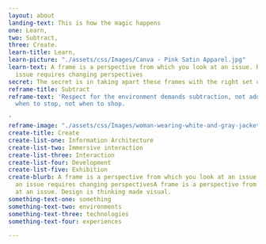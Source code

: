 ```yaml
---
layout: about
landing-text: This is how the magic happens
one: Learn,
two: Subtract,
three: Create.
learn-title: Learn,
learn-picture: "./assets/css/Images/Canva - Pink Satin Apparel.jpg"
learn-text: A frame is a perspective from which you look at an issue. Reframing an
  issue requires changing perspectives
secret: The secret is in taking apart these frames with the right set of tools.
reframe-title: Subtract
reframe-text: 'Respect for the environment demands subtraction, not addition—knowing
  when to stop, not when to shop.

'
reframe-image: "./assets/css/Images/woman-wearing-white-and-gray-jacket-1070029.jpg"
create-title: Create
create-list-one: Information Architecture
create-list-two: Immersive interaction
create-list-three: Interaction
create-list-four: Development
create-list-five: Exhibition
create-blurb: A frame is a perspective from which you look at an issue. Reframing
  an issue requires changing perspectivesA frame is a perspective from which you look
  at an issue. Design is thinking made visual.
something-text-one: something
something-text-two: environments
something-text-three: technologies
something-text-four: experiences

---
```

